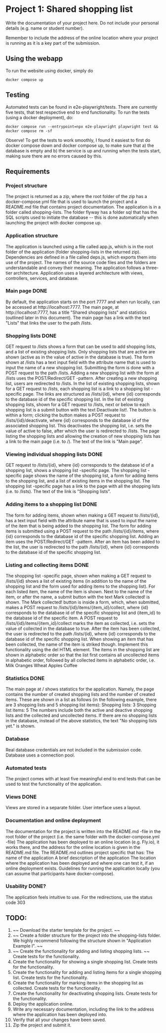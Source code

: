 # Project 1: Shared shopping list

Write the documentation of your project here. Do not include your personal
details (e.g. name or student number).

Remember to include the address of the online location where your project is
running as it is a key part of the submission.

## Using the webapp
To run the website using docker, simply do
```
docker compose up
```

## Testing
Automated tests can be found in e2e-playwright/tests. There are currently five tests, that test respective end to end functionality.
To run the tests (using a docker deployment), do:
```
docker compose run --entrypoint=npx e2e-playwright playwright test && docker compose rm -sf
```
Observe! To get the tests to work smoothly, I found it easiest to first do docker compose down and docker compose up, to make sure that a) the database is empty and b) the service is up and running when the tests start, making sure there are no errors caused by this.


## Requirements

### Project structure

The project is returned as a zip, where the root folder of the zip has a docker-compose.yml file that is used to launch the project and a README.md file that contains project documentation.
The application is in a folder called shopping-lists.
The folder flyway has a folder sql that has the SQL scripts used to initiate the database -- this is done automatically when launching the project with docker compose up.

### Application structure

The application is launched using a file called app.js, which is in the root folder of the application (folder shopping-lists in the returned zip).
Dependencies are defined in a file called deps.js, which exports them into use of the project.
The names of the source code files and the folders are understandable and convey their meaning.
The application follows a three-tier architecture.
Application uses a layered architecture with views, controllers, services, and database.

### Main page       DONE

By default, the application starts on the port 7777 and when run locally, can be accessed at http://localhost:7777.
The main page, at http://localhost:7777, has a title "Shared shopping lists" and statistics (outlined later in this document).
The main page has a link with the text "Lists" that links the user to the path /lists.

### Shopping lists   DONE

GET request to /lists shows a form that can be used to add shopping lists, and a list of existing shopping lists. Only shopping lists that are active are shown (active as in the value of active in the database is true).
The form shown at /lists has a text input field with the attribute name that is used to input the name of a new shopping list. Submitting the form is done with a POST request to the path /lists.
Adding a new shopping list with the form at /lists uses the POST/Redirect/GET -pattern. After creating a new shopping list, users are redirected to /lists.
In the list of existing shopping lists, shown for a GET request to /lists, each shopping list is a link to a shopping list -specific page. The links are structured as /lists/{id}, where {id} corresponds to the database id of the specific shopping list.
In the list of existing shopping lists, shown for a GET request to /lists, next or below to each shopping list is a submit button with the text Deactivate list!. The button is within a form; clicking the button makes a POST request to /lists/{id}/deactivate, where {id} corresponds to the database id of the associated shopping list. This deactivates the shopping list, i.e. sets the value of active to false, after which the user is redirected to /lists.
The page listing the shopping lists and allowing the creation of new shopping lists has a link to the main page (i.e. to /). The text of the link is "Main page".

### Viewing individual shopping lists DONE

GET request to /lists/{id}, where {id} corresponds to the database id of a shopping list, shows a shopping list -specific page.
The shopping list -specific page shows the name of the shopping list, a form for adding items to the shopping list, and a list of existing items in the shopping list.
The shopping list -specific page has a link to the page with all the shopping lists (i.e. to /lists). The text of the link is "Shopping lists".

### Adding items to a shopping list DONE

The form for adding items, shown when making a GET request to /lists/{id}, has a text input field with the attribute name that is used to input the name of the item that is being added to the shopping list.
The form for adding items is submitted using a POST request to the path /lists/{id}/items, where {id} corresponds to the database id of the specific shopping list.
Adding an item uses the POST/Redirect/GET -pattern. After an item has been added to the list, the user is redirected to the path /lists/{id}, where {id} corresponds to the database id of the specific shopping list.

### Listing and collecting items DONE

The shopping list -specific page, shown when making a GET request to /lists/{id} shows a list of existing items (in addition to the name of the shopping list and the form used for adding items to the shopping list).
For each listed item, the name of the item is shown.
Next to the name of the item, or after the name, a submit button with the text Mark collected! is shown.
The Mark collected! button is inside a form, which, when submitted, makes a POST request to /lists/{id}/items/{item_id}/collect, where {id} corresponds to the database id of the specific shopping list and {item_id} to the database id of the specific item.
A POST request to /lists/{id}/items/{item_id}/collect marks the item as collected, i.e. sets the value of collected in the database to true. After the item has been collected, the user is redirected to the path /lists/{id}, where {id} corresponds to the database id of the specific shopping list.
When showing an item that has been collected, the name of the item is striked though. Implement this functionality using the del HTML element.
The items in the shopping list are shown in alphabetic order so that the list first contains all uncollected items in alphabetic order, followed by all collected items in alphabetic order, i.e.
Milk
Oranges
Wheat
Apples
Coffee

### Statistics DONE

The main page at / shows statistics for the application. Namely, the page contains the number of created shopping lists and the number of created items. These are shown in a list as follows (in the following example, there are 3 shopping lists and 5 shopping list items):
Shopping lists: 3
Shopping list items: 5
The numbers include both the active and deactive shopping lists and the collected and uncollected items.
If there are no shopping lists in the database, instead of the above statistics, the text "No shopping lists yet." is shown.

### Database 

Real database credentials are not included in the submission code.
Database uses a connection pool.

### Automated tests

The project comes with at least five meaningful end to end tests that can be used to test the functionality of the application.

### Views DONE

Views are stored in a separate folder.
User interface uses a layout.

### Documentation and online deployment

The documentation for the project is written into the README.md -file in the root folder of the project (i.e. the same folder with the docker-compose.yml -file)
The application has been deployed to an online location (e.g. Fly.io), it works there, and the address for the online location is given in the README.md file.
The README.md outlines project specific that has:
The name of the application
A brief description of the application
The location where the application has been deployed and where one can test it, if an online deployment exists.
Guidelines for running the application locally (you can assume that participants have docker-compose).

### Usability DONE?

The application feels intuitive to use.
For the redirections, use the status code 303

## TODO:
1. ~~ Download the starter template for the project. ~~
2. ~~ Create a folder structure for the project into the shopping-lists folder. We highly recommend following the structure shown in "Application Example I". ~~
3. ~~ Create the functionality for adding and listing shopping lists. ~~ Create tests for the functionality.
4. Create the functionality for showing a single shopping list. Create tests for the functionality.
5. Create the functionality for adding and listing items for a single shopping list. Create tests for the functionality.
6. Create the functionality for marking items in the shopping list as collected. Create tests for the functionality.
7. Create the functionality for deactivating shopping lists. Create tests for the functionality.
8. Deploy the application online.
9. Write any necessary documentation, including the link to the address where the application has been deployed into.
10. Verify that all your changes have been saved.
11. Zip the project and submit it.